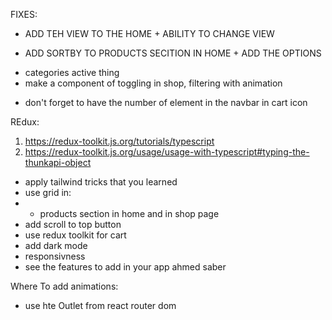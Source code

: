 FIXES:

<!-- - THE LOVE ICON AND ADD TO CART ICON SHOULD BE CHANGEABLE -->
<!-- - SHOULD CHANGE THE NAMES AND IMAGES FOR CATEGORIES + MAKE SOME IMPROVEMENTS IN RESPONSIVENESS OF CATEGORIES WHEN MOBILE -->
<!-- - ADD ICONS TO THE FOOTER -->
- ADD TEH VIEW TO THE HOME + ABILITY TO CHANGE VIEW
<!-- - MORE RESPONSIVENESS OF SERVICES FOR MOBILE -->
- ADD SORTBY TO PRODUCTS SECITION IN HOME + ADD THE OPTIONS
<!-- - only check one checkbox: shop -->
- categories active thing
- make a component of toggling in shop, filtering with animation
<!-- - use useReducer in this filtering -->
<!-- - allow only numbers in price field -->
<!-- - change the go back icon to a better one -->
<!-- - change the navbar and make it responsive -->
<!-- - buttons on hover and on ? -->
- don't forget to have the number of element in the navbar in cart icon
<!-- - when you hover on the cart icon it should have the list of products that are added to cart -->


REdux:

1.  https://redux-toolkit.js.org/tutorials/typescript
2.  https://redux-toolkit.js.org/usage/usage-with-typescript#typing-the-thunkapi-object

<!-- - I should use that query in the url like ? for example -->
- apply tailwind tricks that you learned
- use grid in:
- - products section in home and in shop page
- add scroll to top button
- use redux toolkit for cart
- add dark mode
- responsivness
- see the features to add in your app ahmed saber

Where To add animations:

<!-- - show on scroll -->
<!-- - navbar in mobile -->
<!-- - Overlays: error, loading, success(Added to cart successfully) -->
<!-- - showing and hiding filter in shop page and in the accordion -->
<!-- - in Go back link -->
<!-- - maybe also in pagination -->
<!-- - scroll to top -->

- use hte Outlet from react router dom
